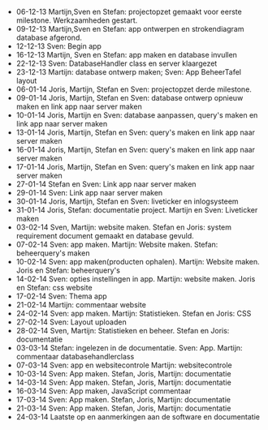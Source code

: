 * 06-12-13 Martijn,Sven en Stefan: projectopzet gemaakt voor eerste milestone. Werkzaamheden gestart. 
* 09-12-13 Martijn,Sven en Stefan: app ontwerpen en strokendiagram database afgerond. 
* 12-12-13 Sven: Begin app
* 16-12-13 Martijn, Sven en Stefan: app maken en database invullen
* 22-12-13 Sven: DatabaseHandler class en server klaargezet
* 23-12-13 Martijn: database ontwerp maken; Sven: App BeheerTafel layout
* 06-01-14 Joris, Martijn, Stefan en Sven: projectopzet derde milestone. 
* 09-01-14 Joris, Martijn, Stefan en Sven: database ontwerp opnieuw maken en link app naar server maken 
* 10-01-14 Joris, Martijn en Sven: database aanpassen, query's maken en link app naar server maken
* 13-01-14 Joris, Martijn, Stefan en Sven: query's maken en link app naar server maken
* 16-01-14 Joris, Martijn, Stefan en Sven: query's maken en link app naar server maken
* 17-01-14 Joris, Martijn, Stefan en Sven: query's maken en link app naar server maken
* 27-01-14 Stefan en Sven: Link app naar server maken
* 29-01-14 Sven: Link app naar server maken
* 30-01-14 Joris, Martijn, Stefan en Sven: liveticker en inlogsysteem 
* 31-01-14 Joris, Stefan: documentatie project. Martijn en Sven: Liveticker maken
* 03-02-14 Sven, Martijn: website maken. Stefan en Joris: system requirement document gemaakt en database gevuld. 
* 07-02-14 Sven: app maken. Martijn: Website maken. Stefan: beheerquery's maken
* 10-02-14 Sven: app maken(producten ophalen). Martijn: Website maken. Joris en Stefan: beheerquery's
* 14-02-14 Sven: opties instellingen in app. Martijn: website maken. Joris en Stefan: css website
* 17-02-14 Sven: Thema app
* 21-02-14 Martijn: commentaar website 
* 24-02-14 Sven: app maken. Martijn: Statistieken. Stefan en Joris: CSS
* 27-02-14 Sven: Layout uploaden
* 28-02-14 Sven, Martijn: Statistieken en beheer. Stefan en Joris: documentatie
* 03-03-14 Stefan: ingelezen in de documentatie. Sven: App. Martijn: commentaar databasehandlerclass 
* 07-03-14 Sven: app en websitecontrole Martijn: websitecontrole
* 10-03-14 Sven: App maken. Stefan, Joris, Martijn: documentatie 
* 14-03-14 Sven: App maken. Stefan, Joris, Martijn: documentatie
* 16-03-14 Sven: App maken, JavaScript commentaar
* 17-03-14 Sven: App maken. Stefan, Joris, Martijn: documentatie
* 21-03-14 Sven: App maken. Stefan, Joris, Martijn: documentatie
* 24-03-14 Laatste op en aanmerkingen aan de software en documentatie
